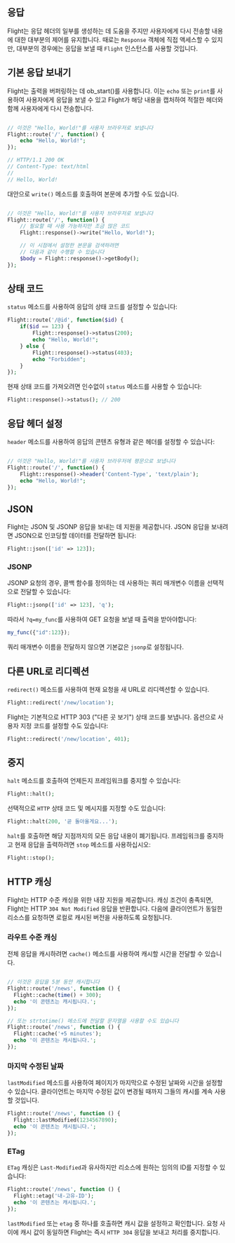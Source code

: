 ## 응답

Flight는 응답 헤더의 일부를 생성하는 데 도움을 주지만 사용자에게 다시 전송할 내용에 대한 대부분의 제어를 유지합니다. 때로는 `Response` 객체에 직접 액세스할 수 있지만, 대부분의 경우에는 응답을 보낼 때 `Flight` 인스턴스를 사용할 것입니다.

## 기본 응답 보내기

Flight는 출력을 버퍼링하는 데 ob_start()를 사용합니다. 이는 `echo` 또는 `print`를 사용하여 사용자에게 응답을 보낼 수 있고 Flight가 해당 내용을 캡처하여 적절한 헤더와 함께 사용자에게 다시 전송합니다.

```php

// 이것은 "Hello, World!"를 사용자 브라우저로 보냅니다
Flight::route('/', function() {
	echo "Hello, World!";
});

// HTTP/1.1 200 OK
// Content-Type: text/html
//
// Hello, World!
```

대안으로 `write()` 메소드를 호출하여 본문에 추가할 수도 있습니다.

```php

// 이것은 "Hello, World!"를 사용자 브라우저로 보냅니다
Flight::route('/', function() {
	// 필요할 때 사용 가능하지만 조금 많은 코드
	Flight::response()->write("Hello, World!");

	// 이 시점에서 설정한 본문을 검색하려면
	// 다음과 같이 수행할 수 있습니다
	$body = Flight::response()->getBody();
});
```

## 상태 코드

`status` 메소드를 사용하여 응답의 상태 코드를 설정할 수 있습니다:

```php
Flight::route('/@id', function($id) {
	if($id == 123) {
		Flight::response()->status(200);
		echo "Hello, World!";
	} else {
		Flight::response()->status(403);
		echo "Forbidden";
	}
});
```

현재 상태 코드를 가져오려면 인수없이 `status` 메소드를 사용할 수 있습니다:

```php
Flight::response()->status(); // 200
```

## 응답 헤더 설정

`header` 메소드를 사용하여 응답의 콘텐츠 유형과 같은 헤더를 설정할 수 있습니다:

```php

// 이것은 "Hello, World!"를 사용자 브라우저에 평문으로 보냅니다
Flight::route('/', function() {
	Flight::response()->header('Content-Type', 'text/plain');
	echo "Hello, World!";
});
```



## JSON

Flight는 JSON 및 JSONP 응답을 보내는 데 지원을 제공합니다. JSON 응답을 보내려면
JSON으로 인코딩할 데이터를 전달하면 됩니다:

```php
Flight::json(['id' => 123]);
```

### JSONP

JSONP 요청의 경우, 콜백 함수를 정의하는 데 사용하는 쿼리 매개변수 이름을 선택적으로 전달할 수 있습니다:

```php
Flight::jsonp(['id' => 123], 'q');
```

따라서 `?q=my_func`를 사용하여 GET 요청을 보낼 때 출력을 받아야합니다:

```javascript
my_func({"id":123});
```

쿼리 매개변수 이름을 전달하지 않으면 기본값은 `jsonp`로 설정됩니다.

## 다른 URL로 리디렉션

`redirect()` 메소드를 사용하여 현재 요청을 새 URL로 리디렉션할 수 있습니다.

```php
Flight::redirect('/new/location');
```

Flight는 기본적으로 HTTP 303 ("다른 곳 보기") 상태 코드를 보냅니다. 옵션으로 사용자 지정 코드를 설정할 수도 있습니다:

```php
Flight::redirect('/new/location', 401);
```

## 중지

`halt` 메소드를 호출하여 언제든지 프레임워크를 중지할 수 있습니다:

```php
Flight::halt();
```

선택적으로 `HTTP` 상태 코드 및 메시지를 지정할 수도 있습니다:

```php
Flight::halt(200, '곧 돌아올게요...');
```

`halt`를 호출하면 해당 지점까지의 모든 응답 내용이 폐기됩니다. 프레임워크를 중지하고 현재 응답을 출력하려면 `stop` 메소드를 사용하십시오:

```php
Flight::stop();
```

## HTTP 캐싱

Flight는 HTTP 수준 캐싱을 위한 내장 지원을 제공합니다. 캐싱 조건이
충족되면, Flight는 HTTP `304 Not Modified` 응답을 반환합니다. 다음에
클라이언트가 동일한 리소스를 요청하면 로컬로
캐시된 버전을 사용하도록 요청됩니다.

### 라우트 수준 캐싱

전체 응답을 캐시하려면 `cache()` 메소드를 사용하여 캐시할 시간을 전달할 수 있습니다.

```php

// 이것은 응답을 5분 동안 캐시합니다
Flight::route('/news', function () {
  Flight::cache(time() + 300);
  echo '이 콘텐츠는 캐시됩니다.';
});

// 또는 strtotime() 메소드에 전달할 문자열을 사용할 수도 있습니다
Flight::route('/news', function () {
  Flight::cache('+5 minutes');
  echo '이 콘텐츠는 캐시됩니다.';
});
```

### 마지막 수정된 날짜

`lastModified` 메소드를 사용하여 페이지가 마지막으로 수정된 날짜와 시간을 설정할 수 있습니다.
클라이언트는 마지막 수정된 값이 변경될 때까지
그들의 캐시를 계속 사용할 것입니다.

```php
Flight::route('/news', function () {
  Flight::lastModified(1234567890);
  echo '이 콘텐츠는 캐시됩니다.';
});
```

### ETag

`ETag` 캐싱은 `Last-Modified`과 유사하지만 리소스에
원하는 임의의 ID를 지정할 수 있습니다:

```php
Flight::route('/news', function () {
  Flight::etag('내-고유-ID');
  echo '이 콘텐츠는 캐시됩니다.';
});
```

`lastModified` 또는 `etag` 중 하나를 호출하면 캐시 값을 설정하고 확인합니다. 요청 사이에 캐시 값이 동일하면
Flight는 즉시 `HTTP 304` 응답을 보내고 처리를 중지합니다.